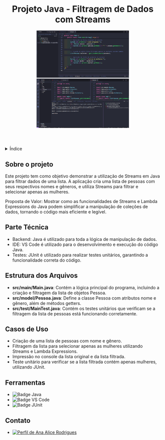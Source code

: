 <!DOCTYPE html>
<html lang="pt-br">
<head>
    <meta charset="UTF-8">
    <meta name="viewport" content="width=device-width, initial-scale=1.0">
    <meta name="description" content="Projeto Java de Filtragem de Dados com Streams">
    <meta name="keywords" content="Java, Streams, JUnit, Filtragem de Dados, Projeto Acadêmico">
    <meta name="author" content="Ana Alice Rodrigues">
    <title>Projeto Java - Filtragem de Dados com Streams</title>
</head>
<body>

<header>
    <h1>Projeto Java - Filtragem de Dados com Streams</h1>
    <img src="./src/img/teste1.png" alt="01" width="300" height="auto">
    <img src="./src/img/tes.png" alt="02" width="300" height="auto">
</header>

<details>
    <summary>Índice</summary>
    <ol>
        <li><a href="#sobre-o-projeto">Sobre o projeto</a></li>
        <li><a href="#parte-tecnica">Parte Técnica</a></li>
        <li><a href="#estrutura-dos-arquivos">Estrutura dos Arquivos</a></li>
        <li><a href="#casos-de-uso">Casos de Uso</a></li>
        <li><a href="#ferramentas">Ferramentas</a></li>
        <li><a href="#contato">Contato</a></li>
    </ol>
</details>

<section id="sobre-o-projeto">
    <h2>Sobre o projeto</h2>
    <p>
        Este projeto tem como objetivo demonstrar a utilização de Streams em Java para filtrar dados de uma lista. A aplicação cria uma lista de pessoas com seus respectivos nomes e gêneros, e utiliza Streams para filtrar e selecionar apenas as mulheres.
    </p>
    <p>
        Proposta de Valor: Mostrar como as funcionalidades de Streams e Lambda Expressions do Java podem simplificar a manipulação de coleções de dados, tornando o código mais eficiente e legível.
    </p>
</section>

<section id="parte-tecnica">
    <h2>Parte Técnica</h2>
    <ul>
        <li>Backend: Java é utilizado para toda a lógica de manipulação de dados.</li>
        <li>IDE: VS Code é utilizado para o desenvolvimento e execução do código Java.</li>
        <li>Testes: JUnit é utilizado para realizar testes unitários, garantindo a funcionalidade correta do código.</li>
    </ul>
</section>

<section id="estrutura-dos-arquivos">
    <h2>Estrutura dos Arquivos</h2>
    <ul>
        <li><strong>src/main/Main.java</strong>: Contém a lógica principal do programa, incluindo a criação e filtragem da lista de objetos Pessoa.</li>
        <li><strong>src/model/Pessoa.java</strong>: Define a classe Pessoa com atributos nome e gênero, além de métodos getters.</li>
        <li><strong>src/test/MainTest.java</strong>: Contém os testes unitários que verificam se a filtragem da lista de pessoas está funcionando corretamente.</li>
    </ul>
</section>

<section id="casos-de-uso">
    <h2>Casos de Uso</h2>
    <ul>
        <li>Criação de uma lista de pessoas com nome e gênero.</li>
        <li>Filtragem da lista para selecionar apenas as mulheres utilizando Streams e Lambda Expressions.</li>
        <li>Impressão no console da lista original e da lista filtrada.</li>
        <li>Teste unitário para verificar se a lista filtrada contém apenas mulheres, utilizando JUnit.</li>
    </ul>
</section>

<section id="ferramentas">
    <h2>Ferramentas</h2>
    <ul>
        <li><img src="https://img.shields.io/badge/Java-ED8B00?style=for-the-badge&logo=java&logoColor=white" alt="Badge Java"></li>
        <li><img src="https://img.shields.io/badge/VS_Code-007ACC?style=for-the-badge&logo=visual-studio-code&logoColor=white" alt="Badge VS Code"></li>
        <li><img src="https://img.shields.io/badge/JUnit-25A162?style=for-the-badge&logo=junit5&logoColor=white" alt="Badge JUnit"></li>
    </ul>
</section>

<section id="contato">
    <h2>Contato</h2>
    <ul>
        <li><a href="https://linktr.ee/anaeanali5" target="_blank"><img src="https://img.shields.io/badge/Ana_Alice_Rodrigues-blue?style=for-the-badge" alt="Perfil de Ana Alice Rodrigues"></a></li>
    </ul>
</section>

</body>
</html>


